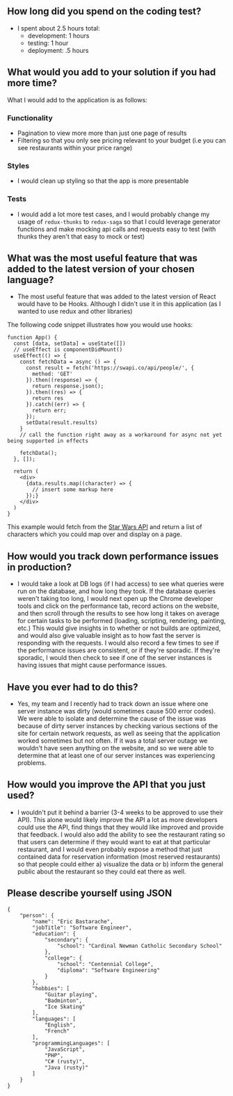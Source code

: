 ## How long did you spend on the coding test?

- I spent about 2.5 hours total:
  - development: 1 hours
  - testing: 1 hour
  - deployment: .5 hours

## What would you add to your solution if you had more time?

What I would add to the application is as follows:

### Functionality
- Pagination to view more more than just one page of results
- Filtering so that you only see pricing relevant to your budget (i.e you can see restaurants within your price range)

### Styles
- I would clean up styling so that the app is more presentable

### Tests
- I would add a lot more test cases, and I would probably change my usage of `redux-thunks` to `redux-saga` so that I could leverage generator functions and make mocking api calls and requests easy to test (with thunks they aren't that easy to mock or test)

## What was the most useful feature that was added to the latest version of your chosen language?

- The most useful feature that was added to the latest version of React would have to be Hooks. Although I didn't use it in this application (as I wanted to use redux and other libraries)

The following code snippet illustrates how you would use hooks:

```
function App() {
  const [data, setData] = useState([])
  // useEffect is componentDidMount()
  useEffect(() => {
    const fetchData = async () => {
      const result = fetch('https://swapi.co/api/people/', {
        method: 'GET'
      }).then((response) => {
        return response.json();
      }).then((res) => {
        return res
      }).catch((err) => {
        return err;
      });
      setData(result.results)
    }
    // call the function right away as a workaround for async not yet being supported in effects

    fetchData();
  }, []);

  return (
    <div>
      {data.results.map((character) => {
        // insert some markup here 
      });}
    </div>
  )
}
```

This example would fetch from the [Star Wars API](https://swapi.co) and return a list of characters which you could map over and display on a page.

## How would you track down performance issues in production? 
- I would take a look at DB logs (if I had access) to see what queries were run on the database, and how long they took.
If the database queries weren't taking too long, I would next open up the Chrome developer tools and click on the performance tab, record actions on the website, and then scroll through the results to see how long it takes on average for certain tasks to be performed (loading, scripting, rendering, painting, etc.) This would give insights in to whether or not builds are optimized, and would also give valuable insight as to how fast the server is responding with the requests. I would also record a few times to see if the performance issues are consistent, or if they're sporadic. If they're sporadic, I would then check to see if one of the server instances is having issues that might cause performance issues.

## Have you ever had to do this?

- Yes, my team and I recently had to track down an issue where one server instance was dirty (would sometimes cause 500 error codes). We were able to isolate and determine the cause of the issue was because of dirty server instances by checking various sections of the site for certain network requests, as well as seeing that the application worked sometimes but not often. If it was a total server outage we wouldn't have seen anything on the website, and so we were able to determine that at least one of our server instances was experiencing problems.

## How would you improve the API that you just used?

- I wouldn't put it behind a barrier (3-4 weeks to be approved to use their API). This alone would likely improve the API a lot as more developers could use the API, find things that they would like improved and provide that feedback. I would also add the ability to see the restaurant rating so that users can determine if they would want to eat at that particular restaurant, and I would even probably expose a method that just contained data for reservation information (most reserved restaurants) so that people could either a) visualize the data or b) inform the general public about the restaurant so they could eat there as well.

## Please describe yourself using JSON

```
{
	"person": {
		"name": "Eric Bastarache",
		"jobTitle": "Software Engineer",
		"education": {
			"secondary": {
				"school": "Cardinal Newman Catholic Secondary School"
			},
			"college": {
				"school": "Centennial College",
				"diploma": "Software Engineering"
			}
		},
		"hobbies": [
			"Guitar playing",
			"Badminton",
			"Ice Skating"
		],
		"languages": [
			"English",
			"French"
		],
		"programmingLanguages": [
			"JavaScript",
			"PHP",
			"C# (rusty)",
			"Java (rusty)"
		]
	}
}
```